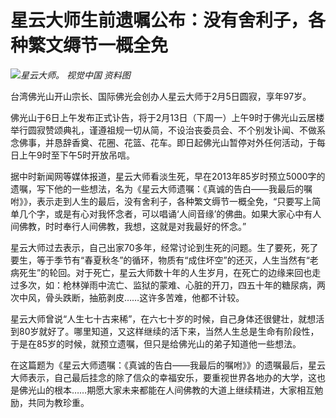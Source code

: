 # 星云大师生前遗嘱公布：没有舍利子，各种繁文缛节一概全免

![](https://inews.gtimg.com/newsapp_bt/0/15646927811/1000)_星云大师。 视觉中国 资料图_

台湾佛光山开山宗长、国际佛光会创办人星云大师于2月5日圆寂，享年97岁。

佛光山于6日上午发布正式讣告，将于2月13日（下周一）上午9时于佛光山云居楼举行圆寂赞颂典礼，谨遵祖规一切从简，不设治丧委员会、不个别发讣闻、不做系念佛事，并恳辞香奠、花圈、花篮、花车。即日起佛光山暂停对外任何活动，于每日上午9时至下午5时开放吊唁。

据中时新闻网等媒体报道，星云大师看淡生死，早在2013年85岁时预立5000字的遗嘱，写下他的一些想法，名为《星云大师遗嘱：《真诚的告白——我最后的嘱咐》》，表示走到人生的最后，没有舍利子，各种繁文缛节一概全免，“只要写上简单几个字，或是有心对我怀念者，可以唱诵‘人间音缘’的佛曲。如果大家心中有人间佛教，时时奉行人间佛教，我想，这就是对我最好的怀念。”

星云大师过去表示，自己出家70多年，经常讨论到生死的问题。生了要死，死了要生，等于季节有“春夏秋冬”的循环，物质有“成住坏空”的还灭，人生当然有“老病死生”的轮回。对于死亡，星云大师数十年的人生岁月，在死亡的边缘来回也走过多次，如：枪林弹雨中流亡、监狱的蒙难、心脏的开刀，四五十年的糖尿病，两次中风，骨头跌断，抽筋剥皮……这许多苦难，他都不计较。

星云大师曾说“人生七十古来稀”，在六七十岁的时候，自己身体还很健壮，就想活到80岁就好了。哪里知道，又这样继续的活下来，当然人生总是生命有阶段性，于是在85岁的时候，就预立遗嘱，但只是给佛光山的弟子知道他一些想法。

在这篇题为《星云大师遗嘱：《真诚的告白——我最后的嘱咐》》的遗嘱最后，星云大师表示，自己最后挂念的除了信众的幸福安乐，要重视世界各地办的大学，这也是佛光山的根本……期愿大家未来都能在人间佛教的大道上继续精进，大家相互勉励，共同为教珍重。

